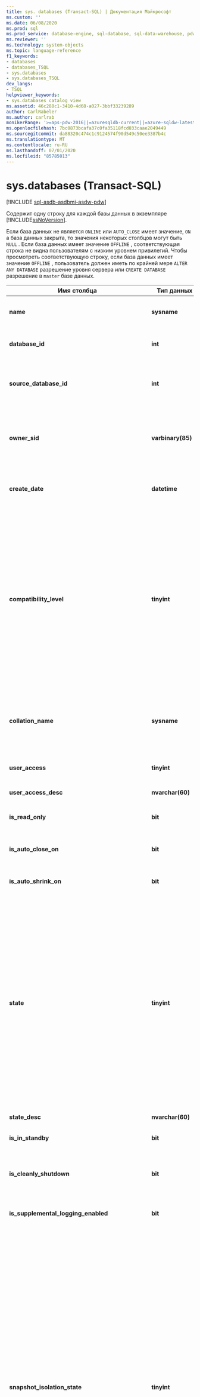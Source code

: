 ```yaml
---
title: sys. databases (Transact-SQL) | Документация Майкрософт
ms.custom: ''
ms.date: 06/08/2020
ms.prod: sql
ms.prod_service: database-engine, sql-database, sql-data-warehouse, pdw
ms.reviewer: ''
ms.technology: system-objects
ms.topic: language-reference
f1_keywords:
- databases
- databases_TSQL
- sys.databases
- sys.databases_TSQL
dev_langs:
- TSQL
helpviewer_keywords:
- sys.databases catalog view
ms.assetid: 46c288c1-3410-4d68-a027-3bbf33239289
author: CarlRabeler
ms.author: carlrab
monikerRange: '>=aps-pdw-2016||=azuresqldb-current||=azure-sqldw-latest||>=sql-server-2016||=sqlallproducts-allversions||>=sql-server-linux-2017||=azuresqldb-mi-current'
ms.openlocfilehash: 7bc0873bcafa37c0fa35118fcd033caae2049449
ms.sourcegitcommit: da88320c474c1c9124574f90d549c50ee3387b4c
ms.translationtype: MT
ms.contentlocale: ru-RU
ms.lasthandoff: 07/01/2020
ms.locfileid: "85785013"
---
```

# <a name="sysdatabases-transact-sql"></a>sys.databases (Transact-SQL)

[!INCLUDE [sql-asdb-asdbmi-asdw-pdw](../../includes/applies-to-version/sql-asdb-asdbmi-asdw-pdw.md)]

Содержит одну строку для каждой базы данных в экземпляре [!INCLUDE[ssNoVersion](../../includes/ssnoversion-md.md)].  
  
Если база данных не является `ONLINE` или `AUTO_CLOSE` имеет значение, `ON` а база данных закрыта, то значения некоторых столбцов могут быть `NULL` . Если база данных имеет значение `OFFLINE` , соответствующая строка не видна пользователям с низким уровнем привилегий. Чтобы просмотреть соответствующую строку, если база данных имеет значение `OFFLINE` , пользователь должен иметь по крайней мере `ALTER ANY DATABASE` разрешение уровня сервера или `CREATE DATABASE` разрешение в `master` базе данных.  
  
|Имя столбца|Тип данных|Описание|  
|-----------------|---------------|-----------------|  
|**name**|**sysname**|Имя базы данных, уникальное внутри экземпляра [!INCLUDE[ssNoVersion](../../includes/ssnoversion-md.md)] или на сервере [!INCLUDE[ssSDSfull](../../includes/sssdsfull-md.md)].|  
|**database_id**|**int**|Идентификатор базы данных, уникальный внутри экземпляра [!INCLUDE[ssNoVersion](../../includes/ssnoversion-md.md)] или на сервере [!INCLUDE[ssSDSfull](../../includes/sssdsfull-md.md)].|  
|**source_database_id**|**int**|Не NULL = идентификатор базы данных-источника данного моментального снимка базы данных.<br /> NULL = моментальный снимок не базы данных.|  
|**owner_sid**|**varbinary(85)**|SID (идентификатор безопасности) внешнего владельца базы данных, зарегистрированного на сервере. Сведения о том, кто может владеть базой данных, см. в разделе **ALTER AUTHORIZATION для баз данных** статьи [ALTER AUTHORIZATION](../../t-sql/statements/alter-authorization-transact-sql.md).|  
|**create_date**|**datetime**|Дата создания или переименования базы данных. Для **базы данных tempdb**это значение изменяется при каждом перезапуске сервера.|  
|**compatibility_level**|**tinyint**|Целое число, соответствующее версии [!INCLUDE[ssNoVersion](../../includes/ssnoversion-md.md)], с которой поведение совместимо:<br /> **Значение** &#124; **применяется к**<br /> 70 &#124; [!INCLUDE[ssKatmai](../../includes/sskatmai-md.md)] до[!INCLUDE[ssKilimanjaro](../../includes/sskilimanjaro-md.md)]<br /> 80 &#124; [!INCLUDE[ssKatmai](../../includes/sskatmai-md.md)] до[!INCLUDE[ssKilimanjaro](../../includes/sskilimanjaro-md.md)]<br /> 90 &#124; [!INCLUDE[ssKatmai](../../includes/sskatmai-md.md)] до[!INCLUDE[ssSQL11](../../includes/sssql11-md.md)]<br /> 100 &#124; [!INCLUDE[ssKatmai](../../includes/sskatmai-md.md)] и более поздних версий и[!INCLUDE[ssSDSfull](../../includes/sssdsfull-md.md)]<br /> 110 &#124; [!INCLUDE[ssSQL11](../../includes/sssql11-md.md)] и более поздних версий и[!INCLUDE[ssSDSfull](../../includes/sssdsfull-md.md)]<br /> 120 &#124; [!INCLUDE[ssSQL14](../../includes/sssql14-md.md)] и более поздних версий и[!INCLUDE[ssSDSfull](../../includes/sssdsfull-md.md)]<br /> 130 &#124; [!INCLUDE[ssSQL15](../../includes/sssql15-md.md)] и более поздних версий<br /> 140 &#124; [!INCLUDE[ssSQL17](../../includes/sssql17-md.md)] и более поздних версий <br /> 150 &#124;[!INCLUDE[sql-server-2019](../../includes/sssqlv15-md.md)]  |  
|**collation_name**|**sysname**|Параметры сортировки для базы данных. Действует как параметры сортировки по умолчанию для базы данных.<br /> NULL — база данных не находится в режиме «в сети», либо параметр AUTO_CLOSE установлен в ON, и база данных закрыта.|  
|**user_access**|**tinyint**|Установка доступа пользователя:<br /> 0 = указано MULTI_USER.<br /> 1 = указано SINGLE_USER;<br /> 2 = указан RESTRICTED_USER.|  
|**user_access_desc**|**nvarchar(60)**|Описание задания доступа пользователя.|  
|**is_read_only**|**bit**|1 = база данных находится в режиме READ_ONLY<br /> 0 = база данных находится в режиме READ_WRITE|  
|**is_auto_close_on**|**bit**|1 = параметр AUTO_CLOSE находится в состоянии ON<br /> 0 = параметр AUTO_CLOSE находится в состоянии OFF|  
|**is_auto_shrink_on**|**bit**|1 = параметр AUTO_SHRINK находится в состоянии ON<br /> 0 = параметр AUTO_SHRINK находится в состоянии OFF|  
|**state**|**tinyint**|**Значение &#124; применяется к**<br /> 0 = ONLINE <br /> 1 = RESTORING <br /> 2 = восстановление &#124; [!INCLUDE[ssKatmai](../../includes/sskatmai-md.md)] и более поздних версий<br /> 3 = RECOVERY_PENDING &#124; [!INCLUDE[ssKatmai](../../includes/sskatmai-md.md)] и более поздних версий<br /> 4 = SUSPECT <br /> 5 = АВАРИЙное &#124; [!INCLUDE[ssKatmai](../../includes/sskatmai-md.md)] и более поздние версии<br /> 6 = АВТОНОМное &#124; [!INCLUDE[ssKatmai](../../includes/sskatmai-md.md)] и более поздних версий<br /> 7 = копирование &#124; [!INCLUDE[ssSDSfull](../../includes/sssdsfull-md.md)][!INCLUDE[ssGeoDR](../../includes/ssgeodr-md.md)] <br /> 10 = OFFLINE_SECONDARY &#124; [!INCLUDE[ssSDSfull](../../includes/sssdsfull-md.md)][!INCLUDE[ssGeoDR](../../includes/ssgeodr-md.md)] <br /><br /> **Примечание.** Для Always On баз данных запросите `database_state` столбцы или в `database_state_desc` [sys. dm_hadr_database_replica_states](../../relational-databases/system-dynamic-management-views/sys-dm-hadr-database-replica-states-transact-sql.md).|  
|**state_desc**|**nvarchar(60)**|Описание состояния базы данных. См. раздел State.|  
|**is_in_standby**|**bit**|База данных доступна только для чтения для журнала восстановления.|  
|**is_cleanly_shutdown**|**bit**|1 = база данных закрыта верно; восстановление при запуске не требуется<br /> 0 = база данных закрыта неверно; требуется восстановление при запуске|  
|**is_supplemental_logging_enabled**|**bit**|1 = SUPPLEMENTAL_LOGGING в состоянии ON<br /> 0 = SUPPLEMENTAL_LOGGING в состоянии OFF|  
|**snapshot_isolation_state**|**tinyint**|Состояние транзакций изоляции моментальных снимков, задаваемое при помощи параметра ALLOW_SNAPSHOT_ISOLATION.<br /> 0 = изоляция моментальных снимков в состоянии OFF (по умолчанию). Изоляция моментальных снимков запрещена.<br /> 1 = изоляция моментальных снимков в состоянии ON. Изоляция моментальных снимков разрешена.<br /> 2 = изоляция моментальных снимков в состоянии перехода в состояние OFF. Для всех транзакций записываются изменения. Нельзя запустить новые транзакции, использующие изоляцию моментальных снимков. База данных находится в состоянии перехода в состояние OFF до тех пор, пока все транзакции, активные при выполнении инструкции ALTER DATABASE, не будут завершены.<br /> 3 = изоляция моментальных снимков в состоянии перехода в состояние ON. Для новых транзакций записываются изменения. Транзакции не могут использовать изоляцию моментальных снимков до тех пор, пока состояние изоляции моментальных снимков не перейдет в 1 (ON). База данных находится в состоянии перехода в состояние ON до тех пор, пока все транзакции, активные при выполнении инструкции ALTER DATABASE, не будут завершены.|  
|**snapshot_isolation_state_desc**|**nvarchar(60)**|Описание состояния транзакций изоляции моментальных снимков, задаваемое при помощи параметра ALLOW_SNAPSHOT_ISOLATION.|  
|**is_read_committed_snapshot_on**|**bit**|1 = параметр READ_COMMITTED_SNAPSHOT установлен в значение ON. Операции чтения с уровнем изоляции read-committed основаны на просмотре моментальных снимков и не запрашивают блокировок.<br /> 0 = параметр READ_COMMITTED_SNAPSHOT установлен в значение OFF (по умолчанию). Операции чтения с уровнем изоляции read-committed используют разделяемые блокировки.|  
|**recovery_model**|**tinyint**|Выбранная модель восстановления:<br /> 1 = FULL<br /> 2 = BULK_LOGGED<br /> 3 = SIMPLE|  
|**recovery_model_desc**|**nvarchar(60)**|Описание выбранной модели восстановления.|  
|**page_verify_option**|**tinyint**|Значение параметра PAGE_VERIFY:<br /> 0 = нет<br /> 1 = TORN_PAGE_DETECTION<br /> 2 = CHECKSUM|  
|**page_verify_option_desc**|**nvarchar(60)**|Описание значения параметра PAGE_VERIFY.|  
|**is_auto_create_stats_on**|**bit**|1 = AUTO_CREATE_STATISTICS в состоянии ON<br /> 0 = AUTO_CREATE_STATISTICS в состоянии OFF|  
|**is_auto_create_stats_incremental_on**|**bit**|Указывает параметр по умолчанию для добавочной обработки автоматической статистики.<br /> 0 = автоматическое создание статистики не добавочно<br /> 1 = автоматическое создание статистики по возможности добавочно<br /> **Область применения**: [!INCLUDE[ssSQL14](../../includes/sssql14-md.md)] и более поздних версий.|  
|**is_auto_update_stats_on**|**bit**|1 = AUTO_UPDATE_STATISTICS в состоянии ON<br /> 0 = AUTO_UPDATE_STATISTICS в состоянии OFF|  
|**is_auto_update_stats_async_on**|**bit**|1 = AUTO_UPDATE_STATISTICS_ASYNC в состоянии ON<br /> 0 = AUTO_CREATE_STATISTICS_ASYNC в состоянии OFF|  
|**is_ansi_null_default_on**|**bit**|1 = ANSI_NULL_DEFAULT в состоянии ON<br /> 0 = ANSI_NULL_DEFAULT в состоянии OFF|  
|**is_ansi_nulls_on**|**bit**|1 = ANSI_NULLS в состоянии ON<br /> 0 = ANSI_NULLS в состоянии OFF|  
|**is_ansi_padding_on**|**bit**|1 = ANSI_PADDING в состоянии ON<br /> 0 = ANSI_PADDING в состоянии OFF|  
|**is_ansi_warnings_on**|**bit**|1 = ANSI_WARNINGS в состоянии ON<br /> 0 = ANSI_WARNINGS в состоянии OFF|  
|**is_arithabort_on**|**bit**|1 = ARITHABORT в состоянии ON<br /> 0 = ARITHABORT в состоянии OFF|  
|**is_concat_null_yields_null_on**|**bit**|1 = CONCAT_NULL_YIELDS_NULL в состоянии ON<br /> 0 = CONCAT_NULL_YIELDS_NULL в состоянии OFF|  
|**is_numeric_roundabort_on**|**bit**|1 = NUMERIC_ROUNDABORT в состоянии ON<br /> 0 = NUMERIC_ROUNDABORT в состоянии OFF|  
|**is_quoted_identifier_on**|**bit**|1 = QUOTED_IDENTIFIER в состоянии ON<br /> 0 = QUOTED_IDENTIFIER в состоянии OFF|  
|**is_recursive_triggers_on**|**bit**|1 = RECURSIVE_TRIGGERS в состоянии ON<br /> 0 = RECURSIVE_TRIGGERS в состоянии OFF|  
|**is_cursor_close_on_commit_on**|**bit**|1 = CURSOR_CLOSE_ON_COMMIT в состоянии ON<br /> 0 = CURSOR_CLOSE_ON_COMMIT в состоянии OFF|  
|**is_local_cursor_default**|**bit**|1 = CURSOR_DEFAULT соответствует локальному курсору<br /> 0 = CURSOR_DEFAULT соответствует глобальному курсору|  
|**is_fulltext_enabled**|**bit**|1 = полнотекстовый режим включен для данной базы данных<br /> 0 = полнотекстовый режим отключен для данной базы данных|  
|**is_trustworthy_on**|**bit**|1 = база данных помечена как надежная<br /> 0 = база данных не помечена как надежная<br /> По умолчанию для восстановленных или присоединенных баз данных не включена надежность.|  
|**is_db_chaining_on**|**bit**|1 = межбазовые цепочки владения в состоянии ON<br /> 0 = межбазовые цепочки владения в состоянии OFF|  
|**is_parameterization_forced**|**bit**|1 = параметризация в состоянии FORCED<br /> 0 = параметризация в состоянии SIMPLE|  
|**is_master_key_encrypted_by_server**|**bit**|1 = база данных имеет главный ключ шифрования<br /> 0 = база данных не имеет главного ключа шифрования|  
|**is_query_store_on**|**bit**|1 = хранилище запросов включено для этой базы данных. Проверьте [sys. database_query_store_options](../../relational-databases/system-catalog-views/sys-database-query-store-options-transact-sql.md) , чтобы просмотреть состояние хранилища запросов.<br /> 0 = хранилище запросов не включено<br /> **Применимо к**: [!INCLUDE[ssNoVersion](../../includes/ssnoversion-md.md)] ([!INCLUDE[ssSQL15](../../includes/sssql15-md.md)] и выше).|  
|**is_published**|**bit**|1 = база данных является базой данных публикации в топологии репликации транзакций или моментальных снимков<br /> 0 = не является базой данных публикации|  
|**is_subscribed**|**bit**|Данный столбец не используется. Он всегда возвращает 0, независимо от состояния подписчика базы данных.|  
|**is_merge_published**|**bit**|1 = база данных является базой данных публикации в топологии репликации слиянием<br /> 0 = база данных не является базой данных публикации в топологии репликации слиянием|  
|**is_distributor**|**bit**|1 = база данных является базой данных распространителя в топологии репликации<br /> 0 = база данных не является базой данных распространителя в топологии репликации|  
|**is_sync_with_backup**|**bit**|1 = база данных помечена для синхронизации с резервной копией при помощи репликации<br /> 0 = база данных не помечена для синхронизации с резервной копией при помощи репликации|  
|**service_broker_guid**|**uniqueidentifier**|Идентификатор компонента Service Broker для данной базы данных. Используется как целевой экземпляр **broker_instance** в таблице маршрутизации.|  
|**is_broker_enabled**|**bit**|1 = брокер в этой базе данных в данный момент отправляет и принимает сообщения.<br /> 0 = все отправленные сообщения останутся в очереди передачи, а полученные сообщения не будут помещены в очередь в этой базе данных.<br /> По умолчанию в восстановленных или прикрепленных базах данных брокер отключен. Исключением является зеркальное отображение базы данных, при котором брокер включается после отработки отказа.|  
|**log_reuse_wait**|**tinyint**|Повторное использование пространства журнала транзакций в настоящее время ожидает одного из следующих элементов в последней контрольной точке. Более подробное объяснение этих значений см. [в журнале транзакций](../../relational-databases/logs/the-transaction-log-sql-server.md).<br /> **Значение &#124; применяется к**<br /> 0 = ничего<br />   1 = контрольная точка (если база данных использует модель восстановления и имеет оптимизированную для памяти файловую группу данных, то должен отобразиться `log_reuse_wait` столбец, указывающий на контрольную точку или xtp_checkpoint.) &#124; [!INCLUDE[ssKatmai](../../includes/sskatmai-md.md)] и более поздних версий<br />  2 = резервная копия журналов &#124; [!INCLUDE[ssKatmai](../../includes/sskatmai-md.md)] и более поздних версий<br />  3 = активное резервное копирование или восстановление &#124; [!INCLUDE[ssKatmai](../../includes/sskatmai-md.md)] и более поздних версий<br />  4 = активная транзакция &#124; [!INCLUDE[ssKatmai](../../includes/sskatmai-md.md)] и более поздних версий<br />  5 = зеркальное отображение базы данных &#124; [!INCLUDE[ssKatmai](../../includes/sskatmai-md.md)] и более поздних версий<br />  6 = репликация &#124; [!INCLUDE[ssKatmai](../../includes/sskatmai-md.md)] и более поздних версий<br />  7 = создание моментального снимка базы данных &#124; [!INCLUDE[ssKatmai](../../includes/sskatmai-md.md)] и более поздних версий<br />  8 = просмотр журнала <br />  9 = Always On вторичная реплика групп доступности применяет записи журнала транзакций этой базы данных к соответствующей базе данных-получателю. &#124; [!INCLUDE[ssSQL11](../../includes/sssql11-md.md)] и более поздних версий<br />  9 = другие (временные) &#124; до, включая[!INCLUDE[ssKilimanjaro](../../includes/ssKilimanjaro-md.md)]<br />  10 = только для внутреннего использования &#124; [!INCLUDE[ssSQL11](../../includes/sssql11-md.md)] и более поздних версий<br />  11 = только для внутреннего использования &#124; [!INCLUDE[ssSQL11](../../includes/sssql11-md.md)] и более поздних версий<br /> 12 = только для внутреннего использования &#124; [!INCLUDE[ssSQL11](../../includes/sssql11-md.md)] и более поздних версий<br />13 = самая старая страница &#124; [!INCLUDE[ssSQL11](../../includes/sssql11-md.md)] и более поздних версий<br /> 14 = другие &#124; [!INCLUDE[ssSQL11](../../includes/sssql11-md.md)] и более поздние версии<br />  16 = XTP_CHECKPOINT (если база данных использует модель восстановления и имеет оптимизированную для памяти файловую группу данных, то следует заметить, что log_reuse_wait столбец указывает на контрольную точку или xtp_checkpoint.) &#124; [!INCLUDE[ssSQL14](../../includes/sssql14-md.md)] и более поздних версий|  
|**log_reuse_wait_desc**|**nvarchar(60)**|Описание повторного использования места в журнале транзакций, ожидаемого в настоящее время по состоянию на последнюю контрольную точку.|  
|**is_date_correlation_on**|**bit**|1 = DATE_CORRELATION_OPTIMIZATION в состоянии ON<br /> 0 = DATE_CORRELATION_OPTIMIZATION в состоянии OFF|  
|**is_cdc_enabled**|**bit**|1 = в базе данных включена система отслеживания измененных данных. Дополнительные сведения см. в разделе [sys. sp_cdc_enable_db &#40;&#41;Transact-SQL ](../../relational-databases/system-stored-procedures/sys-sp-cdc-enable-db-transact-sql.md).|  
|**is_encrypted**|**bit**|Указывает, зашифрована ли база данных (отражает состояние, Последнее заданное с помощью `ALTER DATABASE SET ENCRYPTION` предложения). Может использоваться одно из следующих значений:<br /> 1 = зашифрована<br /> 0 = не зашифрована.<br /> Дополнительные сведения о шифровании баз данных см. в статье [Прозрачное шифрование данных (TDE)](../../relational-databases/security/encryption/transparent-data-encryption.md).<br /> Если база данных находится в процессе расшифровки, `is_encrypted` показывает значение 0. Состояние процесса шифрования можно просмотреть с помощью динамического административного представления [sys. dm_database_encryption_keys](../../relational-databases/system-dynamic-management-views/sys-dm-database-encryption-keys-transact-sql.md) .|  
|**is_honor_broker_priority_on**|**bit**|Указывает, учитывает ли база данных приоритеты диалога (отражает состояние Last, установленное с помощью `ALTER DATABASE SET HONOR_BROKER_PRIORITY` предложения). Может использоваться одно из следующих значений:<br /> 1 = HONOR_BROKER_PRIORITY имеет значение ON;<br /> 0 = HONOR_BROKER_PRIORITY имеет значение OFF.<br /> По умолчанию восстановленные или присоединенные базы данных имеют приоритет компонента Service Broker.|  
|**replica_id**|**uniqueidentifier**|Уникальный идентификатор локальной реплики доступности [!INCLUDE[ssHADR](../../includes/sshadr-md.md)] группы доступности, если таковая имеется, частью которой является база данных.<br /> NULL = база данных не является частью реплики доступности в группе доступности.<br /> **Применимо к**: [!INCLUDE[ssNoVersion](../../includes/ssnoversion-md.md)] ([!INCLUDE[ssSQL11](../../includes/sssql11-md.md)] и выше), [!INCLUDE[ssSDSfull](../../includes/sssdsfull-md.md)]|  
|**group_database_id**|**uniqueidentifier**|Уникальный идентификатор базы данных в Always On группе доступности (при наличии), в которой участвует база данных. **group_database_id** одинаковы для этой базы данных в первичной реплике и на каждой вторичной реплике, в которой база данных была присоединена к группе доступности.<br /> NULL = база данных не является частью реплики доступности в любой группе доступности.<br /> **Применимо к**: [!INCLUDE[ssNoVersion](../../includes/ssnoversion-md.md)] ([!INCLUDE[ssSQL11](../../includes/sssql11-md.md)] и выше), [!INCLUDE[ssSDSfull](../../includes/sssdsfull-md.md)]|  
|**resource_pool_id**|**int**|Идентификатор пула ресурсов, сопоставленного с этой базой данных. Этот пул ресурсов управляет общим объемом памяти, доступным оптимизированным для памяти таблицам из этой базы данных.<br /> **Применимо к**: [!INCLUDE[ssSQL14](../../includes/sssql14-md.md)] и более поздним версиям|  
|**default_language_lcid**|**smallint**|Указывает идентификатор локали (lcid) языка по умолчанию автономной базы данных.<br /> **Примечание.** Функции в качестве [параметра конфигурации сервера «Настройка языка по умолчанию](../../database-engine/configure-windows/configure-the-default-language-server-configuration-option.md) » для `sp_configure` . Это значение равно **null** для неавтономной базы данных.<br /> **Применимо к**: [!INCLUDE[ssNoVersion](../../includes/ssnoversion-md.md)] ([!INCLUDE[ssSQL11](../../includes/sssql11-md.md)] и выше), [!INCLUDE[ssSDSfull](../../includes/sssdsfull-md.md)]|  
|**default_language_name**|**nvarchar(128)**|Указывает язык по умолчанию автономной базы данных.<br /> Это значение равно **null** для неавтономной базы данных.<br /> **Применимо к**: [!INCLUDE[ssNoVersion](../../includes/ssnoversion-md.md)] ([!INCLUDE[ssSQL11](../../includes/sssql11-md.md)] и выше), [!INCLUDE[ssSDSfull](../../includes/sssdsfull-md.md)]|  
|**default_fulltext_language_lcid**|**int**|Указывает код локали языка полнотекстового поиска по умолчанию для автономной базы данных.<br /> **Примечание.** Функции по умолчанию [настроить параметр конфигурации сервера Full-Text Language по умолчанию](../../database-engine/configure-windows/configure-the-default-full-text-language-server-configuration-option.md) для `sp_configure` . Это значение равно **null** для неавтономной базы данных.<br /> **Применимо к**: [!INCLUDE[ssNoVersion](../../includes/ssnoversion-md.md)] ([!INCLUDE[ssSQL11](../../includes/sssql11-md.md)] и выше), [!INCLUDE[ssSDSfull](../../includes/sssdsfull-md.md)]|  
|**default_fulltext_language_name**|**nvarchar(128)**|Указывает язык полнотекстового поиска по умолчанию автономной базы данных.<br /> Это значение равно **null** для неавтономной базы данных.<br /> **Применимо к**: [!INCLUDE[ssNoVersion](../../includes/ssnoversion-md.md)] ([!INCLUDE[ssSQL11](../../includes/sssql11-md.md)] и выше), [!INCLUDE[ssSDSfull](../../includes/sssdsfull-md.md)]|  
|**is_nested_triggers_on**|**bit**|Указывает, разрешены ли вложенные триггеры в автономной базе данных.<br /> 0 = вложенные триггеры не разрешены<br /> 1 = вложенные триггеры разрешены<br /> **Примечание.** Функции, как [Настройка параметра конфигурации сервера nested triggers](../../database-engine/configure-windows/configure-the-nested-triggers-server-configuration-option.md) для `sp_configure` . Это значение равно **null** для неавтономной базы данных. Дополнительные сведения см. в разделе [sys.configуратионс &#40;Transact-SQL&#41;](../../relational-databases/system-catalog-views/sys-configurations-transact-sql.md) .<br /> **Применимо к**: [!INCLUDE[ssNoVersion](../../includes/ssnoversion-md.md)] ([!INCLUDE[ssSQL11](../../includes/sssql11-md.md)] и выше), [!INCLUDE[ssSDSfull](../../includes/sssdsfull-md.md)]|  
|**is_transform_noise_words_on**|**bit**|Указывает, должны ли преобразовываться пропускаемые слова в автономной базе данных.<br /> 0 = пропускаемые слова не должны преобразовываться.<br /> 1 = пропускаемые слова должны преобразовываться.<br /> **Примечание.** Функции в качестве [параметра конфигурации сервера transform noise words](../../database-engine/configure-windows/transform-noise-words-server-configuration-option.md) для `sp_configure` . Это значение равно **null** для неавтономной базы данных. Дополнительные сведения см. в разделе [sys.configуратионс &#40;Transact-SQL&#41;](../../relational-databases/system-catalog-views/sys-configurations-transact-sql.md) .<br /> **Применимо к**: [!INCLUDE[ssSQL11](../../includes/sssql11-md.md)] и более поздним версиям|  
|**two_digit_year_cutoff**|**smallint**|Указывает числовое значение в диапазоне от 1753 до 9999, представляющее пороговый год для интерпретации года, обозначенного двумя цифрами, в виде года, обозначенного четырьмя цифрами.<br /> **Примечание.** Функции в качестве [параметра конфигурации сервера "Настройка двух цифр года отсечки](../../database-engine/configure-windows/configure-the-two-digit-year-cutoff-server-configuration-option.md) " `sp_configure` . Это значение равно **null** для неавтономной базы данных. Дополнительные сведения см. в разделе [sys.configуратионс &#40;Transact-SQL&#41;](../../relational-databases/system-catalog-views/sys-configurations-transact-sql.md) .<br /> **Применимо к**: [!INCLUDE[ssNoVersion](../../includes/ssnoversion-md.md)] ([!INCLUDE[ssSQL11](../../includes/sssql11-md.md)] и выше), [!INCLUDE[ssSDSfull](../../includes/sssdsfull-md.md)]|  
|**вложения**|**TINYINT NOT NULL**|Указывает состояние включения базы данных.<br />  0 = автономная работа базы данных отключена. **Применимо к**: [!INCLUDE[ssNoVersion](../../includes/ssnoversion-md.md)] ([!INCLUDE[ssSQL11](../../includes/sssql11-md.md)] и выше), [!INCLUDE[ssSDSfull](../../includes/sssdsfull-md.md)]<br /> 1 = база данных находится в частичных вложениях, **применяется к**: [!INCLUDE[ssSQL11](../../includes/sssql11-md.md)] и более поздним версиям|  
|**containment_desc**|**nvarchar (60) NOT NULL**|Указывает состояние включения базы данных.<br /> NONE = прежняя версия базы данных (нулевое включение)<br /> PARTIAL = частично автономная база данных<br /> **Применимо к**: [!INCLUDE[ssNoVersion](../../includes/ssnoversion-md.md)] ([!INCLUDE[ssSQL11](../../includes/sssql11-md.md)] и выше), [!INCLUDE[ssSDSfull](../../includes/sssdsfull-md.md)]|  
|**target_recovery_time_in_seconds**|**int**|Предполагаемое время восстановления базы данных в секундах. Допускает значение NULL.<br /> **Применимо к**: [!INCLUDE[ssNoVersion](../../includes/ssnoversion-md.md)] ([!INCLUDE[ssSQL11](../../includes/sssql11-md.md)] и выше), [!INCLUDE[ssSDSfull](../../includes/sssdsfull-md.md)]|  
|**delayed_durability**|**int**|Параметр отложенной устойчивости:<br /> 0 = ОТКЛЮЧЕНО<br /> 1 = РАЗРЕШЕНО<br /> 2 = ПРИНУДИТЕЛЬНО<br /> Дополнительные сведения см. в разделе [Управление устойчивостью транзакций](../../relational-databases/logs/control-transaction-durability.md).<br /> **Применимо к**: [!INCLUDE[ssNoVersion](../../includes/ssnoversion-md.md)] ([!INCLUDE[ssSQL14](../../includes/sssql14-md.md)] и выше) и [!INCLUDE[ssSDSfull](../../includes/sssdsfull-md.md)].|  
|**delayed_durability_desc**|**nvarchar(60)**|Параметр отложенной устойчивости:<br /> DISABLED<br /> ALLOWED<br /> FORCED<br /> **Применимо к**: [!INCLUDE[ssNoVersion](../../includes/ssnoversion-md.md)] ([!INCLUDE[ssSQL14](../../includes/sssql14-md.md)] и выше) и [!INCLUDE[ssSDSfull](../../includes/sssdsfull-md.md)].|  
|**is_memory_optimized_elevate_to_snapshot_on**|**bit**|К таблицам с оптимизацией для памяти доступ производится с использованием изоляции SNAPSHOT, когда в TRANSACTION ISOLATION LEVEL установлен более низкий уровень изоляции — READ COMMITTED или READ UNCOMMITTED.<br /> 1 = минимальный уровень изоляции — SNAPSHOT.<br /> 0 = уровень изоляции не повышается.|  
|**is_federation_member**|**bit**|Указывает, является ли база данных членом федерации.<br /> **Область применения**: [!INCLUDE[ssSDSfull](../../includes/sssdsfull-md.md)]|  
|**is_remote_data_archive_enabled**|**bit**|Указывает, растягивается ли база данных.<br /> 0 = база данных не поддерживает Stretch.<br /> 1 = база данных поддерживает Stretch.<br /> **Применимо к**: [!INCLUDE[ssSQL15](../../includes/sssql15-md.md)] и более поздним версиям<br /> Дополнительные сведения см. в разделе [Stretch Database](../../sql-server/stretch-database/stretch-database.md).|  
|**is_mixed_page_allocation_on**|**bit**|Указывает, могут ли таблицы и индексы в базе данных выделять начальные страницы из смешанных экстентов.<br /> 0 = таблицы и индексы в базе данных всегда распределяют начальные страницы из однородных экстентов.<br /> 1 = таблицы и индексы в базе данных могут распределять начальные страницы из смешанных экстентов.<br /> **Применимо к**: [!INCLUDE[ssSQL15](../../includes/sssql15-md.md)] и более поздним версиям<br /> Дополнительные сведения см. в описании параметра SET MIXED_PAGE_ALLOCATION [параметров ALTER DATABASE SET &#40;Transact-SQL&#41;](../../t-sql/statements/alter-database-transact-sql-set-options.md).|  
|**is_temporal_retention_enabled**|**bit**|Указывает, включена ли задача очистки политики временного хранения.<br /> **Область применения**: [!INCLUDE[ssSDSfull](../../includes/sssdsfull-md.md)]|
|**catalog_collation_type**|**int**|Параметр сортировки каталога:<br />0 = DATABASE_DEFAULT<br />2 = SQL_Latin_1_General_CP1_CI_AS<br /> **Область применения**: [!INCLUDE[ssSDSfull](../../includes/sssdsfull-md.md)]|
|**catalog_collation_type_desc**|**nvarchar(60)**|Параметр сортировки каталога:<br />DATABASE_DEFAULT<br />SQL_Latin_1_General_CP1_CI_AS<br /> **Область применения**: [!INCLUDE[ssSDSfull](../../includes/sssdsfull-md.md)]|
|**physical_database_name**|**nvarchar(128)**|Для SQL Server — физическое имя базы данных. Для базы данных SQL Azure — общий идентификатор для баз данных на сервере. <br />Область **применения**: SQL Server 2019 (15. x) и более поздней версии и база данных SQL Azure.|
|**is_result_set_caching_on**|**bit**|1 = is_result_set_caching_on включен</br>0 = is_result_set_caching_on отключена</br>Область **применения**: Gen2 хранилища данных SQL Azure. Хотя эти функции развертываются во всех регионах, проверьте версию, развернутую в экземпляре, и последние [заметки о выпуске хранилища данных SQL Azure](/azure/sql-data-warehouse/release-notes-10-0-10106-0) для доступности функций.|
|**is_memory_optimized_enabled**|**bit**|Указывает, включены ли для базы данных определенные функции в памяти, например [гибридный буферный пул](../../database-engine/configure-windows/hybrid-buffer-pool.md). Не отражает состояние доступности или конфигурации выполняющейся [в памяти OLTP](../../relational-databases/in-memory-oltp/in-memory-oltp-in-memory-optimization.md). <br />Область **применения**: SQL Server 2019 (15. x) и более поздней версии и база данных SQL Azure.|
  
## <a name="permissions"></a>Разрешения

 Если вызывающий объект не `sys.databases` является владельцем базы данных, а база данных не `master` или `tempdb` , то минимальные разрешения, необходимые для просмотра соответствующей строки, `ALTER ANY DATABASE` либо `VIEW ANY DATABASE` разрешение уровня сервера, либо `CREATE DATABASE` разрешение в `master` базе данных. База данных, к которой подключен вызывающий объект, всегда может быть просмотрена в `sys.databases` .  
  
> [!IMPORTANT]  
> По умолчанию роль public имеет `VIEW ANY DATABASE` разрешение, что позволяет всем именам входа просматривать сведения о базе данных. Чтобы заблокировать имя входа от возможности обнаружения базы данных, `REVOKE` `VIEW ANY DATABASE` разрешения `public` или `DENY` `VIEW ANY DATABASE` разрешения для отдельных имен входа.  
  
## <a name="azure-sql-database-remarks"></a>Примечания к базе данных SQL Azure

В [!INCLUDE[ssSDSfull](../../includes/sssdsfull-md.md)] этом представлении доступно в `master` базе данных и в пользовательских базах данных. В `master` базе данных это представление возвращает сведения о `master` базе данных и всех пользовательских базах данных на сервере. В пользовательской базе данных это представление возвращает сведения только по текущей базе данных и базе данных master.  
  
 Воспользуйтесь представлением `sys.databases` в базе данных `master` на сервере [!INCLUDE[ssSDSfull](../../includes/sssdsfull-md.md)], где создается новая база данных. После запуска копирования базы данных можно запрашивать `sys.databases` и `sys.dm_database_copies` представления из `master` базы данных целевого сервера, чтобы получить дополнительные сведения о ходе копирования.  
  
## <a name="examples"></a>Примеры  
  
### <a name="a-query-the-sysdatabases-view"></a>A. Запрос к представлению sys.databases

В следующем примере возвращается несколько столбцов, доступных в `sys.databases` представлении.  
  
```sql  
SELECT name, user_access_desc, is_read_only, state_desc, recovery_model_desc  
FROM sys.databases;  
```  
  
### <a name="b-check-the-copying-status-in-sssds"></a>Б. Проверка состояния копирования в продукте [!INCLUDE[ssSDS](../../includes/sssds-md.md)]

В следующем примере выполняется запрос `sys.databases` `sys.dm_database_copies` к представлениям и, чтобы получить сведения об операции копирования базы данных.  
  
**Область применения**: [!INCLUDE[ssSDSfull](../../includes/sssdsfull-md.md)]  
  
```sql
-- Execute from the master database.  
SELECT a.name, a.state_desc, b.start_date, b.modify_date, b.percentage_complete  
FROM sys.databases AS a  
INNER JOIN sys.dm_database_copies AS b ON a.database_id = b.database_id  
WHERE a.state = 7;  
```

### <a name="c-check-the-temporal-retention-policy-status-in-sssds"></a>В. Проверьте состояние политики временного хранения в[!INCLUDE[ssSDS](../../includes/sssds-md.md)]

В следующем примере запрос `sys.databases` возвращает сведения о том, включена ли задача очистки временного хранения. Имейте в виду, что после временного хранения операция восстановления по умолчанию отключена. Используйте `ALTER DATABASE` , чтобы включить его явным образом.
  
**Область применения**: [!INCLUDE[ssSDSfull](../../includes/sssdsfull-md.md)]  
  
```sql  
-- Execute from the master database.  
SELECT a.name, a.is_temporal_history_retention_enabled 
FROM sys.databases AS a;
```  
  
## <a name="next-steps"></a>Следующие шаги

- [ALTER DATABASE (Transact-SQL)](../../t-sql/statements/alter-database-transact-sql.md)
- [sys.database_mirroring_witnesses (Transact-SQL)](../../relational-databases/system-catalog-views/database-mirroring-witness-catalog-views-sys-database-mirroring-witnesses.md)
- [sys. database_recovery_status &#40;Transact-SQL&#41;](../../relational-databases/system-catalog-views/sys-database-recovery-status-transact-sql.md)
- [Представления каталогов баз данных и файлов (Transact-SQL)](../../relational-databases/system-catalog-views/databases-and-files-catalog-views-transact-sql.md)
- [sys.dm_database_copies &#40;база данных SQL Azure&#41;](../../relational-databases/system-dynamic-management-views/sys-dm-database-copies-azure-sql-database.md)  
